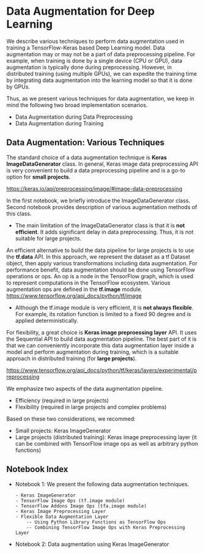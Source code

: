 
# Data Augmentation for Deep Learning


We describe various techniques to perform data augmentation used in training a TensorFlow-Keras based Deep Learning model. Data augmentation may or may not be a part of data preprocessing pipeline. For example, when training is done by a single device (CPU or GPU), data augmentation is typically done during preprocessing. However, in distributed training (using multiple GPUs), we can expedite the training time by integrating data augmentation into the learning model so that it is done by GPUs.

Thus, as we present various techniques for data augmentation, we keep in mind the following two broad implementation scenarios. 
- Data Augmentation during Data Preprocessing
- Data Augmentation during Training



## Data Augmentation: Various Techniques

The standard choice of a data augmentation technique is **Keras ImageDataGenerator** class. In general, Keras image data preprocessing API is very convenient to build a data preprocessing pipeline and is a go-to option for **small projects**. 

https://keras.io/api/preprocessing/image/#image-data-preprocessing

In the first notebook, we briefly introduce the ImageDataGenerator class. Second notebook provides description of various augmentation methods of this class.

- The main limitation of the ImageDataGenerator class is that it is **not efficient**. It adds significant delay in data preprocessing. Thus, it is not suitable for large projects.

An efficient alternative to build the data pipeline for large projects is to use the **tf.data** API. In this approach, we represent the dataset as a tf Dataset object, then apply various transformations including data augmentation. For performance benefit, data augmentation should be done using TensorFlow operations or ops. An op is a node in the TensorFlow graph, which is used to represent computations in the TensorFlow ecosystem. Various augmentation ops are defined in the **tf.image** module.
https://www.tensorflow.org/api_docs/python/tf/image

- Although the tf.image module is very efficient, it is **not always flexible**. For example, its rotation function is limited to a fixed 90 degree and is applied deterministically.

For flexibility, a great choice is **Keras image preproessing layer** API. It uses the Sequential API to build data augmentation pipeline. The best part of it is that we can conveniently incorporate this data augmentation layer inside a model and perform augmentation during training, which is a suitable approach in distributed training (for **large projects**).

https://www.tensorflow.org/api_docs/python/tf/keras/layers/experimental/preprocessing

We emphasize two aspects of the data augmentation pipeline.
- Efficiency (required in large projects)
- Flexibility (required in large projects and complex problems)

Based on these two considerations, we recommed:
- Small projects: Keras ImageGenerator 
- Large projects (distributed training): Keras image preprocessing layer (it can be combined with TensorFlow image ops as well as arbitrary python functions)


## Notebook Index

- Notebook 1: We present the following data augmentation techniques.
    
      - Keras ImageGenerator
      - TensorFlow Image Ops (tf.image module)
      - TensorFlow Addons Image Ops (tfa.image module)
      - Keras Image Preprocessing Layer
      - Flexible Data Augmentation Layer
          -- Using Python Library Functions as TensorFlow Ops 
          -- Combining TensorFlow Image Ops with Keras Preprocessing Layer
          
- Notebook 2: Data augmentation using Keras ImageGenerator

